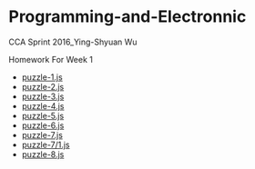 # Programming-and-Electronnic
CCA Sprint 2016_Ying-Shyuan Wu

Homework For Week 1
- [puzzle-1.js](https://github.com/Ying7930/Programming-and-Electronnic/blob/master/puzzle-1.js)
- [puzzle-2.js](https://github.com/Ying7930/Programming-and-Electronnic/blob/master/puzzle-2.js)
- [puzzle-3.js](https://github.com/Ying7930/Programming-and-Electronnic/blob/master/puzzle-3.js)
- [puzzle-4.js](https://github.com/Ying7930/Programming-and-Electronnic/blob/master/puzzle-4.js)
- [puzzle-5.js](https://github.com/Ying7930/Programming-and-Electronnic/blob/master/puzzle-5.js)
- [puzzle-6.js](https://github.com/Ying7930/Programming-and-Electronnic/blob/master/puzzle-6.js)
- [puzzle-7.js](https://github.com/Ying7930/Programming-and-Electronnic/blob/master/puzzle-7.js)
- [puzzle-7/1.js](https://github.com/Ying7930/Programming-and-Electronnic/blob/master/puzzle-7_1.js)
- [puzzle-8.js](https://github.com/Ying7930/Programming-and-Electronnic/blob/master/puzzle-8.js)
